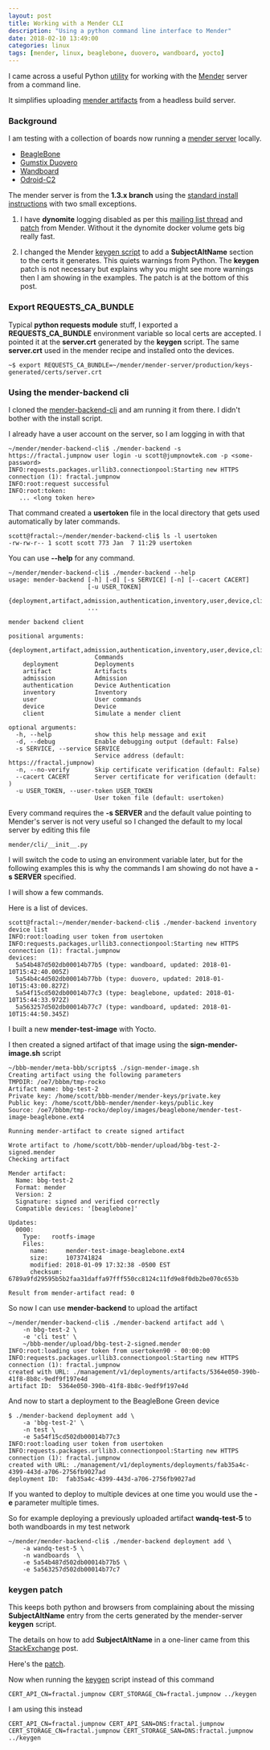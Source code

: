 ```yaml
---
layout: post
title: Working with a Mender CLI
description: "Using a python command line interface to Mender"
date: 2018-02-10 13:49:00
categories: linux
tags: [mender, linux, beaglebone, duovero, wandboard, yocto]
---
```


I came across a useful Python [utility][mender-backend-cli] for working with the [Mender][mender-io] server from a command line.

It simplifies uploading [mender artifacts][mender-artifacts] from a headless build server.

### Background

I am testing with a collection of boards now running a [mender server][mender-server-repo] locally.

* [BeagleBone][mender-bbb]
* [Gumstix Duovero][mender-duovero]
* [Wandboard][mender-wandboard]
* [Odroid-C2][mender-odroid-c2]


The mender server is from the **1.3.x branch** using the [standard install instructions][mender-production-installation] with two small exceptions.

1. I have **dynomite** logging disabled as per this [mailing list thread][dynomite-thread] and [patch][dynomite-logging-disable] from Mender. Without it the dynomite docker volume gets big really fast.

2. I changed the Mender  [keygen script][mender-server-keygen] to add a **SubjectAltName** section to the certs it generates. This quiets warnings from Python. The **keygen** patch is not necessary but explains why you might see more warnings then I am showing in the examples. The patch is at the bottom of this post.

### Export REQUESTS\_CA\_BUNDLE

Typical **python requests module** stuff, I exported a **REQUESTS\_CA\_BUNDLE** environment variable so local certs are accepted. I pointed it at the **server.crt** generated by the **keygen** script. The same **server.crt** used in the mender recipe and installed onto the devices.

    ~$ export REQUESTS_CA_BUNDLE=~/mender/mender-server/production/keys-generated/certs/server.crt

### Using the mender-backend cli

I cloned the [mender-backend-cli][mender-backend-cli] and am running it from there. I didn't bother with the install script.

I already have a user account on the server, so I am logging in with that

    ~/mender/mender-backend-cli$ ./mender-backend -s https://fractal.jumpnow user login -u scott@jumpnowtek.com -p <some-password>
    INFO:requests.packages.urllib3.connectionpool:Starting new HTTPS connection (1): fractal.jumpnow
    INFO:root:request successful
    INFO:root:token: 
       ... <long token here>

That command created  a **usertoken** file in the local directory that gets used automatically by later commands.

    scott@fractal:~/mender/mender-backend-cli$ ls -l usertoken
    -rw-rw-r-- 1 scott scott 773 Jan  7 11:29 usertoken

You can use **--help** for any command.

    ~/mender/mender-backend-cli$ ./mender-backend --help
    usage: mender-backend [-h] [-d] [-s SERVICE] [-n] [--cacert CACERT]
                          [-u USER_TOKEN]
                          {deployment,artifact,admission,authentication,inventory,user,device,client}
                          ...

    mender backend client

    positional arguments:
      {deployment,artifact,admission,authentication,inventory,user,device,client}
                            Commands
        deployment          Deployments
        artifact            Artifacts
        admission           Admission
        authentication      Device Authentication
        inventory           Inventory
        user                User commands
        device              Device
        client              Simulate a mender client

    optional arguments:
      -h, --help            show this help message and exit
      -d, --debug           Enable debugging output (default: False)
      -s SERVICE, --service SERVICE
                            Service address (default: https://fractal.jumpnow)
      -n, --no-verify       Skip certificate verification (default: False)
      --cacert CACERT       Server certificate for verification (default: )
      -u USER_TOKEN, --user-token USER_TOKEN
                            User token file (default: usertoken)

Every command requires the **-s SERVER** and the default value pointing to Mender's server is not very useful so I changed the default to my local server by editing this file

    mender/cli/__init__.py 

I will switch the code to using an environment variable later, but for the following examples this is why the commands I am showing do not have a **-s SERVER** specified.

I will show a few commands.

Here is a list of devices.

    scott@fractal:~/mender/mender-backend-cli$ ./mender-backend inventory device list
    INFO:root:loading user token from usertoken
    INFO:requests.packages.urllib3.connectionpool:Starting new HTTPS connection (1): fractal.jumpnow
    devices:
      5a54b487d502db00014b77b5 (type: wandboard, updated: 2018-01-10T15:42:40.005Z)
      5a54b4c4d502db00014b77bb (type: duovero, updated: 2018-01-10T15:43:00.827Z)
      5a54f15cd502db00014b77c3 (type: beaglebone, updated: 2018-01-10T15:44:33.972Z)
      5a563257d502db00014b77c7 (type: wandboard, updated: 2018-01-10T15:44:50.345Z)

I built a new **mender-test-image** with Yocto.

I then created a signed artifact of that image using the **sign-mender-image.sh** script

    ~/bbb-mender/meta-bbb/scripts$ ./sign-mender-image.sh
    Creating artifact using the following parameters
    TMPDIR: /oe7/bbbm/tmp-rocko
    Artifact name: bbg-test-2
    Private key: /home/scott/bbb-mender/mender-keys/private.key
    Public key: /home/scott/bbb-mender/mender-keys/public.key
    Source: /oe7/bbbm/tmp-rocko/deploy/images/beaglebone/mender-test-image-beaglebone.ext4

    Running mender-artifact to create signed artifact

    Wrote artifact to /home/scott/bbb-mender/upload/bbg-test-2-signed.mender
    Checking artifact

    Mender artifact:
      Name: bbg-test-2
      Format: mender
      Version: 2
      Signature: signed and verified correctly
      Compatible devices: '[beaglebone]'

    Updates:
      0000:
        Type:   rootfs-image
        Files:
          name:     mender-test-image-beaglebone.ext4
          size:     1073741824
          modified: 2018-01-09 17:32:38 -0500 EST
          checksum: 6789a9fd29595b5b2faa31daffa97fff550cc8124c11fd9e8f0db2be070c653b

    Result from mender-artifact read: 0

So now I can use **mender-backend** to upload the artifact

    ~/mender/mender-backend-cli$ ./mender-backend artifact add \
        -n bbg-test-2 \
        -e 'cli test' \
        ~/bbb-mender/upload/bbg-test-2-signed.mender
    INFO:root:loading user token from usertoken90 - 00:00:00
    INFO:requests.packages.urllib3.connectionpool:Starting new HTTPS connection (1): fractal.jumpnow
    created with URL: ./management/v1/deployments/artifacts/5364e050-390b-41f8-8b8c-9edf9f197e4d
    artifact ID:  5364e050-390b-41f8-8b8c-9edf9f197e4d

And now to start a deployment to the BeagleBone Green device

    $ ./mender-backend deployment add \
        -a 'bbg-test-2' \
        -n test \
        -e 5a54f15cd502db00014b77c3 
    INFO:root:loading user token from usertoken
    INFO:requests.packages.urllib3.connectionpool:Starting new HTTPS connection (1): fractal.jumpnow
    created with URL: ./management/v1/deployments/deployments/fab35a4c-4399-443d-a706-2756fb9027ad
    deployment ID:  fab35a4c-4399-443d-a706-2756fb9027ad

If you wanted to deploy to multiple devices at one time you would use the **-e** parameter multiple times.

So for example deploying a previously uploaded artifact **wandq-test-5** to both wandboards in my test network

    ~/mender/mender-backend-cli$ ./mender-backend deployment add \
        -a wandq-test-5 \
        -n wandboards  \
        -e 5a54b487d502db00014b77b5 \
        -e 5a563257d502db00014b77c7


### keygen patch

This keeps both python and browsers from complaining about the missing **SubjectAltName** entry from the certs generated by the mender-server **keygen** script.

The details on how to add **SubjectAltName** in a one-liner came from this [StackExchange][stackexchange-post] post.

Here's the [patch][keygen-SAN-patch].

Now when running the [keygen][mender-server-keygen] script instead of this command

    CERT_API_CN=fractal.jumpnow CERT_STORAGE_CN=fractal.jumpnow ../keygen

I am using this instead

    CERT_API_CN=fractal.jumpnow CERT_API_SAN=DNS:fractal.jumpnow CERT_STORAGE_CN=fractal.jumpnow CERT_STORAGE_SAN=DNS:fractal.jumpnow ../keygen


[mender-backend-cli]: https://github.com/bboozzoo/mender-backend-cli
[mender-io]: https://mender.io/what-is-mender
[mender-artifacts]: https://docs.mender.io/1.3/architecture/mender-artifacts
[wandboard]: http://www.wandboard.org/
[mender-wandboard]: http://www.jumpnowtek.com/wandboard/Adding-Mender-to-a-Wandboard-System.html
[mender-bbb]: http://www.jumpnowtek.com/beaglebone/Adding-Mender-to-a-BeagleBone-System.html
[mender-duovero]: http://www.jumpnowtek.com/gumstix-linux/Adding-Mender-to-a-Duovero-System.html
[mender-odroid-c2]: http://www.jumpnowtek.com/odroid/Adding-Mender-to-a-Odroid-C2-System.html
[mender-production-installation]: https://docs.mender.io/1.3/administration/production-installation
[stackexchange-post]: https://security.stackexchange.com/questions/74345/provide-subjectaltname-to-openssl-directly-on-command-line
[mender-server-repo]: https://github.com/mendersoftware/integration
[mender-server-keygen]: https://github.com/mendersoftware/integration/blob/master/keygen
[keygen-SAN-patch]: https://gist.github.com/scottellis/b27773a4c8242b1a395854b8418d6900 
[dynomite-thread]: https://groups.google.com/a/lists.mender.io/forum/#!topic/mender/v4nH_Vxsg_s
[dynomite-logging-disable]: https://github.com/mendersoftware/integration/commit/64c9c5287247